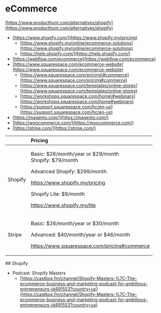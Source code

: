 # eCommerce

[https://www.producthunt.com/alternatives/shopify](https://www.producthunt.com/alternatives/shopify)

* [https://www.shopify.com/](https://www.shopify.my/pricing)
  * [https://www.shopify.my/online/ecommerce-solutions](https://www.shopify.my/online/ecommerce-solutions)
  * [https://help.shopify.com/](https://help.shopify.com/)
* [https://webflow.com/ecommerce](https://webflow.com/ecommerce)
* [https://www.squarespace.com/ecommerce-website](https://www.squarespace.com/ecommerce-website)
  * [https://www.squarespace.com/pricing\#commerce](https://www.squarespace.com/pricing#commerce)
  * [https://www.squarespace.com/templates/online-stores](https://www.squarespace.com/templates/online-stores)
  * [https://workshops.squarespace.com/home\#webinars](https://workshops.squarespace.com/home#webinars)
  * [https://support.squarespace.com/hc/en-us](https://support.squarespace.com/hc/en-us)
* [https://magento.com/](https://magento.com/)
* [https://woocommerce.com/](https://woocommerce.com/)
* [https://stripe.com/](https://stripe.com/)

<table>
  <thead>
    <tr>
      <th style="text-align:left"></th>
      <th style="text-align:left">Pricing</th>
    </tr>
  </thead>
  <tbody>
    <tr>
      <td style="text-align:left">Shopify</td>
      <td style="text-align:left">
        <p>Basic: $26/month/year or $29/month
          <br />Shopify: $79/month</p>
        <p>Advanced Shopify: $299/month</p>
        <p><a href="https://www.shopify.my/pricing">https://www.shopify.my/pricing</a>
        </p>
        <p></p>
        <p>Shopify Lite: $9/month</p>
        <p><a href="https://www.shopify.my/lite">https://www.shopify.my/lite</a>
        </p>
      </td>
    </tr>
    <tr>
      <td style="text-align:left">Stripe</td>
      <td style="text-align:left">
        <p>Basic: $26/month/year or $30/month</p>
        <p>Advanced: $40/month/year or $46/month</p>
        <p><a href="https://www.squarespace.com/pricing#commerce">https://www.squarespace.com/pricing#commerce</a>
        </p>
      </td>
    </tr>
  </tbody>
</table>## Shopify

* Podcast: Shopify Masters
  * [https://castbox.fm/channel/Shopify-Masters-%7C-The-ecommerce-business-and-marketing-podcast-for-ambitious-entrepreneurs-id491553?country=us](https://castbox.fm/channel/Shopify-Masters-%7C-The-ecommerce-business-and-marketing-podcast-for-ambitious-entrepreneurs-id491553?country=us)

